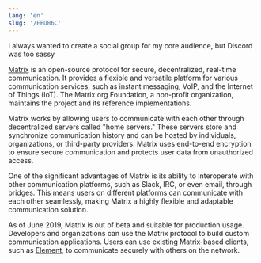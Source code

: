 ```yaml
---
lang: 'en'
slug: '/EEDB6C'
---
```


I always wanted to create a social group for my core audience, but Discord was too sassy

[Matrix](https://matrix.org/) is an open-source protocol for secure, decentralized, real-time communication. It provides a flexible and versatile platform for various communication services, such as instant messaging, VoIP, and the Internet of Things (IoT). The Matrix.org Foundation, a non-profit organization, maintains the project and its reference implementations.

Matrix works by allowing users to communicate with each other through decentralized servers called "home servers." These servers store and synchronize communication history and can be hosted by individuals, organizations, or third-party providers. Matrix uses end-to-end encryption to ensure secure communication and protects user data from unauthorized access.

One of the significant advantages of Matrix is its ability to interoperate with other communication platforms, such as Slack, IRC, or even email, through bridges. This means users on different platforms can communicate with each other seamlessly, making Matrix a highly flexible and adaptable communication solution.

As of June 2019, Matrix is out of beta and suitable for production usage. Developers and organizations can use the Matrix protocol to build custom communication applications. Users can use existing Matrix-based clients, such as [Element](https://element.io), to communicate securely with others on the network.
